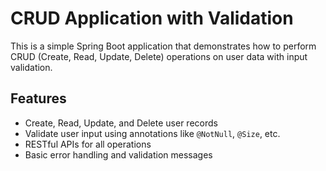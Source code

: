 # CRUD Application with Validation

This is a simple Spring Boot application that demonstrates how to perform CRUD (Create, Read, Update, Delete) operations on user data with input validation.

## Features

- Create, Read, Update, and Delete user records
- Validate user input using annotations like `@NotNull`, `@Size`, etc.
- RESTful APIs for all operations
- Basic error handling and validation messages
